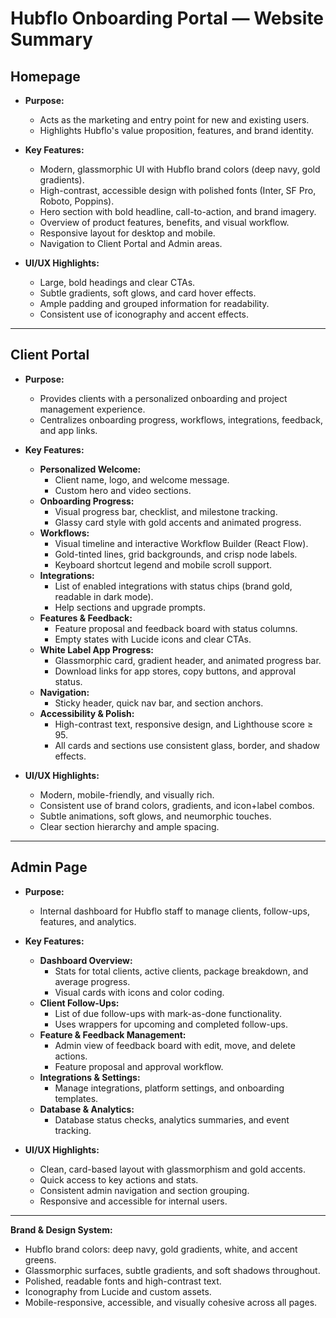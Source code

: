 # Hubflo Onboarding Portal — Website Summary

## Homepage

- **Purpose:**
  - Acts as the marketing and entry point for new and existing users.
  - Highlights Hubflo's value proposition, features, and brand identity.

- **Key Features:**
  - Modern, glassmorphic UI with Hubflo brand colors (deep navy, gold gradients).
  - High-contrast, accessible design with polished fonts (Inter, SF Pro, Roboto, Poppins).
  - Hero section with bold headline, call-to-action, and brand imagery.
  - Overview of product features, benefits, and visual workflow.
  - Responsive layout for desktop and mobile.
  - Navigation to Client Portal and Admin areas.

- **UI/UX Highlights:**
  - Large, bold headings and clear CTAs.
  - Subtle gradients, soft glows, and card hover effects.
  - Ample padding and grouped information for readability.
  - Consistent use of iconography and accent effects.

---

## Client Portal

- **Purpose:**
  - Provides clients with a personalized onboarding and project management experience.
  - Centralizes onboarding progress, workflows, integrations, feedback, and app links.

- **Key Features:**
  - **Personalized Welcome:**
    - Client name, logo, and welcome message.
    - Custom hero and video sections.
  - **Onboarding Progress:**
    - Visual progress bar, checklist, and milestone tracking.
    - Glassy card style with gold accents and animated progress.
  - **Workflows:**
    - Visual timeline and interactive Workflow Builder (React Flow).
    - Gold-tinted lines, grid backgrounds, and crisp node labels.
    - Keyboard shortcut legend and mobile scroll support.
  - **Integrations:**
    - List of enabled integrations with status chips (brand gold, readable in dark mode).
    - Help sections and upgrade prompts.
  - **Features & Feedback:**
    - Feature proposal and feedback board with status columns.
    - Empty states with Lucide icons and clear CTAs.
  - **White Label App Progress:**
    - Glassmorphic card, gradient header, and animated progress bar.
    - Download links for app stores, copy buttons, and approval status.
  - **Navigation:**
    - Sticky header, quick nav bar, and section anchors.
  - **Accessibility & Polish:**
    - High-contrast text, responsive design, and Lighthouse score ≥ 95.
    - All cards and sections use consistent glass, border, and shadow effects.

- **UI/UX Highlights:**
  - Modern, mobile-friendly, and visually rich.
  - Consistent use of brand colors, gradients, and icon+label combos.
  - Subtle animations, soft glows, and neumorphic touches.
  - Clear section hierarchy and ample spacing.

---

## Admin Page

- **Purpose:**
  - Internal dashboard for Hubflo staff to manage clients, follow-ups, features, and analytics.

- **Key Features:**
  - **Dashboard Overview:**
    - Stats for total clients, active clients, package breakdown, and average progress.
    - Visual cards with icons and color coding.
  - **Client Follow-Ups:**
    - List of due follow-ups with mark-as-done functionality.
    - Uses wrappers for upcoming and completed follow-ups.
  - **Feature & Feedback Management:**
    - Admin view of feedback board with edit, move, and delete actions.
    - Feature proposal and approval workflow.
  - **Integrations & Settings:**
    - Manage integrations, platform settings, and onboarding templates.
  - **Database & Analytics:**
    - Database status checks, analytics summaries, and event tracking.

- **UI/UX Highlights:**
  - Clean, card-based layout with glassmorphism and gold accents.
  - Quick access to key actions and stats.
  - Consistent admin navigation and section grouping.
  - Responsive and accessible for internal users.

---

**Brand & Design System:**
- Hubflo brand colors: deep navy, gold gradients, white, and accent greens.
- Glassmorphic surfaces, subtle gradients, and soft shadows throughout.
- Polished, readable fonts and high-contrast text.
- Iconography from Lucide and custom assets.
- Mobile-responsive, accessible, and visually cohesive across all pages. 
